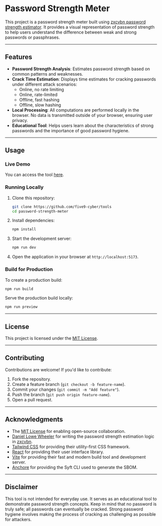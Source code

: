 # Password Strength Meter

This project is a password strength meter built using [zxcvbn password strength estimator](https://github.com/dropbox/zxcvbn). It provides a visual representation of password strength to help users understand the difference between weak and strong passwords or passphrases.

---

## Features

- **Password Strength Analysis**: Estimates password strength based on common patterns and weaknesses.
- **Crack Time Estimation**: Displays time estimates for cracking passwords under different attack scenarios:
  - Online, no rate limiting
  - Online, rate-limited
  - Offline, fast hashing
  - Offline, slow hashing
- **Local Processing**: All computations are performed locally in the browser. No data is transmitted outside of your browser, ensuring user privacy.
- **Educational Tool**: Helps users learn about the characteristics of strong passwords and the importance of good password hygiene.

---

## Usage

### Live Demo

You can access the tool [here](https://tools.five9cyber.com).

### Running Locally

1. Clone this repository:

   ```bash
   git clone https://github.com/five9-cyber/tools
   cd password-strength-meter
   ```

2. Install dependencies:

   ```bash
   npm install
   ```

3. Start the development server:

   ```bash
   npm run dev
   ```

4. Open the application in your browser at `http://localhost:5173`.

### Build for Production

To create a production build:

```bash
npm run build
```

Serve the production build locally:

```bash
npm run preview
```

---

## License

This project is licensed under the [MIT License](LICENSE).

---

## Contributing

Contributions are welcome! If you'd like to contribute:

1. Fork the repository.
2. Create a feature branch (`git checkout -b feature-name`).
3. Commit your changes (`git commit -m "Add feature"`).
4. Push the branch (`git push origin feature-name`).
5. Open a pull request.

---

## Acknowledgments

- The [MIT License](LICENSE) for enabling open-source collaboration.
- [Daniel Lowe Wheeler](https://www.usenix.org/conference/usenixsecurity16/technical-sessions/presentation/wheeler) for writing the password strength estimation logic in [zxcvbn](https://github.com/dropbox/zxcvbn).
- [Tailwind CSS](https://tailwindcss.com) for providing their utility-first CSS framework.
- [React](https://reactjs.org/) for providing their user interface library.
- [Vite](https://vitejs.dev/) for providing their fast and modern build tool and development server.
- [Anchore](https://anchore.com/) for providing the Syft CLI used to generate the SBOM.

---

## Disclaimer

This tool is not intended for everyday use. It serves as an educational tool to demonstrate password strength concepts. Keep in mind that no password is truly safe; all passwords can eventually be cracked. Strong password hygiene involves making the process of cracking as challenging as possible for attackers.

